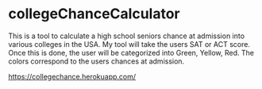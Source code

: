 # collegeChanceCalculator
This is a tool to calculate a high school seniors chance at admission into various colleges in the USA. My tool will take the users SAT or ACT score.
Once this is done, the user will be categorized into Green, Yellow, Red.
The colors correspond to the users chances at admission.

https://collegechance.herokuapp.com/

